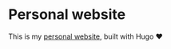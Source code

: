 # Personal website

This is my [personal website](https://larsmarginet.github.io/), built with Hugo ❤️